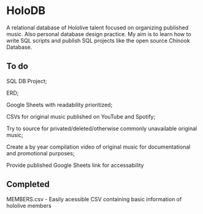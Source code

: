 # HoloDB
A relational database of Hololive talent focused on organizing published music. Also personal database design practice. My aim is to learn how to write SQL scripts and publish SQL projects like the open source Chinook Database.

## To do
SQL DB Project;

ERD;

Google Sheets with readability prioritized;

CSVs for original music published on YouTube and Spotify;

Try to source for privated/deleted/otherwise commonly unavailable original music;

Create a by year compilation video of original music for documentational and promotional purposes;

Provide published Google Sheets link for accessability

## Completed
MEMBERS.csv - Easily acessible CSV containing basic information of hololive members
